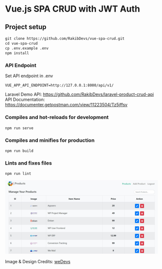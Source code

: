 # Vue.js SPA CRUD with JWT Auth

## Project setup

```
git clone https://github.com/RakibDevs/vue-spa-crud.git
cd vue-spa-crud
cp .env.example .env
npm install
```
### API Endpoint
Set API endpoint in .env
```
VUE_APP_API_ENDPOINT=http://127.0.0.1:8000/api/v1/
```

Laravel Demo API: https://github.com/RakibDevs/laravel-product-crud-api
API Documentation: https://documenter.getpostman.com/view/11223504/Tz5jffsv


### Compiles and hot-reloads for development
```
npm run serve
```

### Compiles and minifies for production
```
npm run build
```

### Lints and fixes files
```
npm run lint
```
<img src="https://github.com/RakibDevs/vue-spa-crud/blob/master/public/products_crud.jpg">

Image & Design Credits: [weDevs](https://wedevs.com/)
